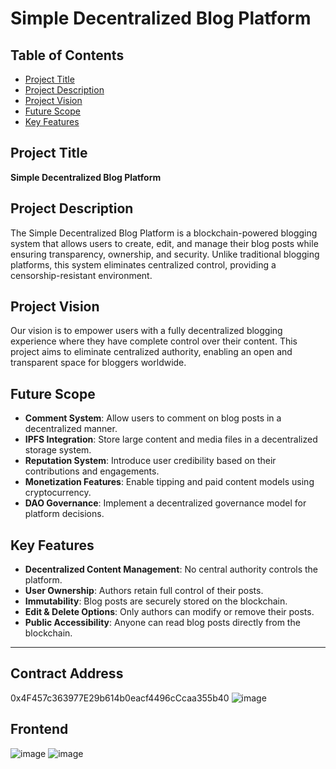 # Simple Decentralized Blog Platform

## Table of Contents
- [Project Title](#project-title)
- [Project Description](#project-description)
- [Project Vision](#project-vision)
- [Future Scope](#future-scope)
- [Key Features](#key-features)

## Project Title
**Simple Decentralized Blog Platform**

## Project Description
The Simple Decentralized Blog Platform is a blockchain-powered blogging system that allows users to create, edit, and manage their blog posts while ensuring transparency, ownership, and security. Unlike traditional blogging platforms, this system eliminates centralized control, providing a censorship-resistant environment.

## Project Vision
Our vision is to empower users with a fully decentralized blogging experience where they have complete control over their content. This project aims to eliminate centralized authority, enabling an open and transparent space for bloggers worldwide.

## Future Scope
- **Comment System**: Allow users to comment on blog posts in a decentralized manner.
- **IPFS Integration**: Store large content and media files in a decentralized storage system.
- **Reputation System**: Introduce user credibility based on their contributions and engagements.
- **Monetization Features**: Enable tipping and paid content models using cryptocurrency.
- **DAO Governance**: Implement a decentralized governance model for platform decisions.

## Key Features
- **Decentralized Content Management**: No central authority controls the platform.
- **User Ownership**: Authors retain full control of their posts.
- **Immutability**: Blog posts are securely stored on the blockchain.
- **Edit & Delete Options**: Only authors can modify or remove their posts.
- **Public Accessibility**: Anyone can read blog posts directly from the blockchain.

---
## Contract Address 
0x4F457c363977E29b614b0eacf4496cCcaa355b40
![image](https://github.com/user-attachments/assets/b3bc7f22-5886-4d53-a8e8-673f212f73d6)

## Frontend
![image](https://github.com/user-attachments/assets/cc4b524f-4037-42b7-9f5b-68891fe915c2)
![image](https://github.com/user-attachments/assets/68949c4c-321d-44fa-a994-d87daffa4151)


